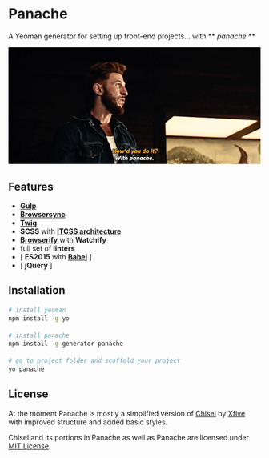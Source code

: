 # Panache 
A Yeoman generator for setting up front-end projects... with ** *panache* **

![](docs/gfx/panache.gif)

## Features
- **[Gulp](http://gulpjs.com/)**
- **[Browsersync](https://www.browsersync.io/)**
- **[Twig](http://twig.sensiolabs.org/)**
- **SCSS** with **[ITCSS architecture](https://www.xfive.co/blog/itcss-scalable-maintainable-css-architecture/)**
- **[Browserify](http://browserify.org/)** with **Watchify**
- full set of **linters**
- [ **ES2015** with **[Babel](https://babeljs.io/)** ]
- [ **jQuery** ]

## Installation

```bash
# install yeoman
npm install -g yo

# install panache
npm install -g generator-panache

# go to project folder and scaffold your project
yo panache
```

## License

At the moment Panache is mostly a simplified version of [Chisel](https://github.com/xfiveco/generator-chisel/) by [Xfive](https://github.com/xfiveco) with improved structure and added basic styles.

Chisel and its portions in Panache as well as Panache are licensed under [MIT License](https://github.com/noel-noel/generator-panache/blob/master/LICENSE).
